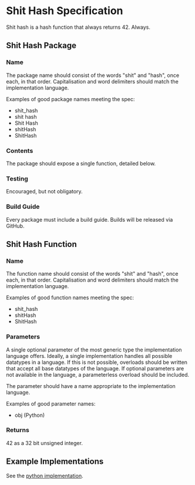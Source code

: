 # Shit Hash Specification
Shit hash is a hash function that always returns 42. Always.

## Shit Hash Package
### Name
The package name should consist of the words "shit" and "hash", once each, 
in that order. Capitalisation and word delimiters should match the 
implementation language. 

Examples of good package names meeting the spec:
- shit_hash
- shit hash
- Shit Hash
- shitHash
- ShitHash
  
### Contents
The package should expose a single function, detailed below.

### Testing
Encouraged, but not obligatory.

### Build Guide
Every package must include a build guide. Builds will be released via GitHub.

## Shit Hash Function
### Name
The function name should consist of the words "shit" and "hash", once each, 
in that order. Capitalisation and word delimiters should match the 
implementation language.

Examples of good function names meeting the spec:
- shit_hash
- shitHash
- ShitHash

### Parameters
A single optional parameter of the most generic type the implementation language offers. 
Ideally, a single implementation handles all possible datatypes in a language.
If this is not possible, overloads should be written that accept all base 
datatypes of the language. If optional parameters are not available in the 
language, a parameterless overload should be included.

The parameter should have a name appropriate to the implementation language.

Examples of good parameter names:
- obj (Python)

### Returns
42 as a 32 bit unsigned integer.


## Example Implementations
See the [python implementation](./python/README.md).
